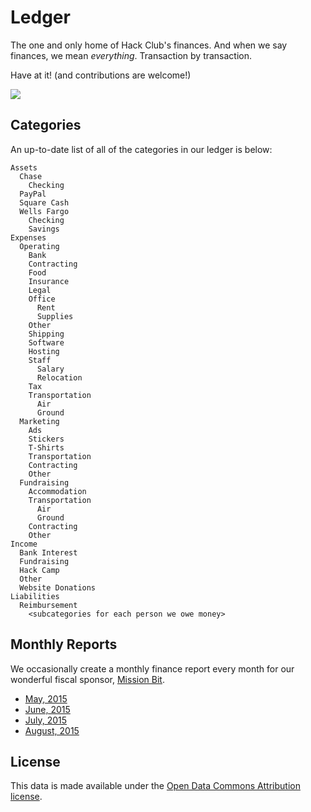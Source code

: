 # Ledger

The one and only home of Hack Club's finances. And when we say finances, we mean _everything_. Transaction by transaction.

Have at it! (and contributions are welcome!)

![](http://i.imgur.com/T6VD4Lp.gif)

## Categories

An up-to-date list of all of the categories in our ledger is below:

```
Assets
  Chase
    Checking
  PayPal
  Square Cash
  Wells Fargo
    Checking
    Savings
Expenses
  Operating
    Bank
    Contracting
    Food
    Insurance
    Legal
    Office
      Rent
      Supplies
    Other
    Shipping
    Software
    Hosting
    Staff
      Salary
      Relocation
    Tax
    Transportation
      Air
      Ground
  Marketing
    Ads
    Stickers
    T-Shirts
    Transportation
    Contracting
    Other
  Fundraising
    Accommodation
    Transportation
      Air
      Ground
    Contracting
    Other
Income
  Bank Interest
  Fundraising
  Hack Camp
  Other
  Website Donations
Liabilities
  Reimbursement
    <subcategories for each person we owe money>
```

## Monthly Reports

We occasionally create a monthly finance report every month for our wonderful fiscal sponsor, [Mission Bit](http://www.missionbit.com/).

- [May, 2015](monthly_reports/15_05.csv)
- [June, 2015](monthly_reports/15_06.csv)
- [July, 2015](monthly_reports/15_07.csv)
- [August, 2015](monthly_reports/15_08.csv)

## License

This data is made available under the [Open Data Commons Attribution license](LICENSE).
